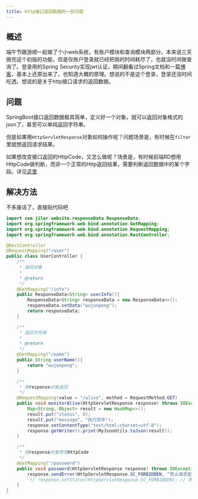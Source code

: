 ```yaml
---
title: Http接口返回数据的一些问题
---
```


## 概述
端午节跟游顺一起做了个小web系统，有账户模块和查询模块两部分。本来说三天做完这个初版的功能，但是仅账户登录就已经把我的时间耗尽了，也就没时间做查询了。登录用的Spring Security实现jwt认证，期间翻看过Spring文档和一篇[博客][article]，基本上还原出来了，也知道大概的原理。想说的不是这个登录，登录还没时间吃透。想说的是关于http接口请求的返回数据。

## 问题
SpringBoot接口返回数据极其简单，定义好一个对象，就可以返回对象格式的json了，甚至可以单纯返回字符串。

但是如果用`HttpServletResponse`对象如何操作呢？问题场景是，有时候在`filter`里就想返回请求结果。

如果想改变接口返回的HttpCode，又怎么做呢？场景是，有时候前端RD想用HttpCode做判断，而非一个正常的Http返回结果，需要判断返回数据中的某个字段。详见[这里][HttpCode]

## 解决方法
不多废话了，直接贴代码吧
``` java
import com.jiler.website.responseData.ResponseData;
import org.springframework.web.bind.annotation.GetMapping;
import org.springframework.web.bind.annotation.RequestMapping;
import org.springframework.web.bind.annotation.RestController;

@RestController
@RequestMapping("/user")
public class UserController {
    /**
     * 返回对象
     *
     * @return
     */
    @GetMapping("/info")
    public ResponseData<String> userInfo(){
        ResponseData<String> responseData = new ResponseData<>();
        responseData.setData("wujunpeng");
        return responseData;
    }

    /**
     * 返回字符串
     *
     * @return
     */
    @GetMapping("/name")
    public String userName(){
        return "wujunpeng";
    }

    /**
     * 用response对象返回
     */
    @RequestMapping(value = "/alive", method = RequestMethod.GET)
    public void monitorAlive(HttpServletResponse response) throws IOException {
        Map<String, Object> result = new HashMap<>();
        result.put("status", 0);
        result.put("message", "执行完毕");
        response.setContentType("text/html;charset=utf-8");
        response.getWriter().print(MyJsonUtils.toJson(result));
    }

    /**
     * 用response对象修改HttpCode
     */
    @GetMapping("/password")
    public void password(HttpServletResponse response) throws IOException {
        response.sendError(HttpServletResponse.SC_FORBIDDEN, "禁止请求密码接口");
         // response.setStatus(HttpServletResponse.SC_FORBIDDEN); // 用这个也行。
    }
}
```



[article]: https://javazhiyin.blog.csdn.net/article/details/112210811
[HttpCode]: https://jaskey.github.io/blog/2014/09/27/how-to-return-404-in-spring-controller/
